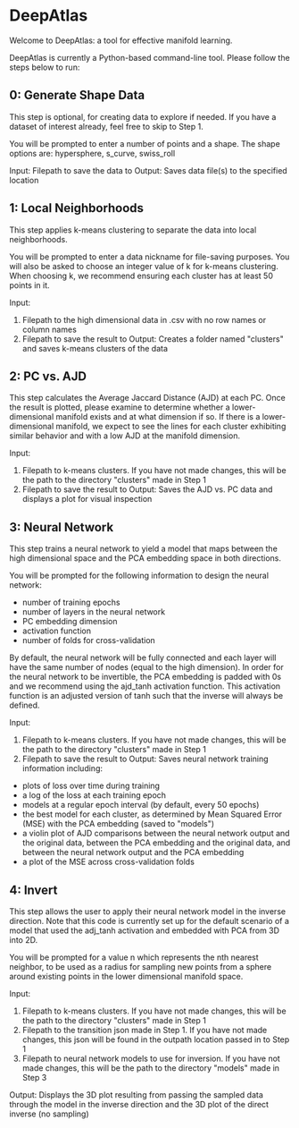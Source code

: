 # DeepAtlas

Welcome to DeepAtlas: a tool for effective manifold learning.

DeepAtlas is currently a Python-based command-line tool. Please follow the steps below to run:

## 0: Generate Shape Data

This step is optional, for creating data to explore if needed. If you have a dataset of interest already, feel free to skip to Step 1.

You will be prompted to enter a number of points and a shape. The shape options are: hypersphere, s_curve, swiss_roll

Input: Filepath to save the data to
Output: Saves data file(s) to the specified location

## 1: Local Neighborhoods

This step applies k-means clustering to separate the data into local neighborhoods.

You will be prompted to enter a data nickname for file-saving purposes. You will also be asked to choose an integer value of k for k-means clustering. When choosing k, we recommend ensuring each cluster has at least 50 points in it.

Input:
1. Filepath to the high dimensional data in .csv with no row names or column names
2. Filepath to save the result to
Output: Creates a folder named "clusters" and saves k-means clusters of the data

## 2: PC vs. AJD

This step calculates the Average Jaccard Distance (AJD) at each PC. Once the result is plotted, please examine to determine whether a lower-dimensional manifold exists and at what dimension if so. If there is a lower-dimensional manifold, we expect to see the lines for each cluster exhibiting similar behavior and with a low AJD at the manifold dimension.

Input:
1. Filepath to k-means clusters. If you have not made changes, this will be the path to the directory "clusters" made in Step 1
2. Filepath to save the result to
Output: Saves the AJD vs. PC data and displays a plot for visual inspection

## 3: Neural Network

This step trains a neural network to yield a model that maps between the high dimensional space and the PCA embedding space in both directions.

You will be prompted for the following information to design the neural network:
- number of training epochs
- number of layers in the neural network
- PC embedding dimension
- activation function
- number of folds for cross-validation

By default, the neural network will be fully connected and each layer will have the same number of nodes (equal to the high dimension). In order for the neural network to be invertible, the PCA embedding is padded with 0s and we recommend using the ajd_tanh activation function. This activation function is an adjusted version of tanh such that the inverse will always be defined.

Input:
1. Filepath to k-means clusters. If you have not made changes, this will be the path to the directory "clusters" made in Step 1
2. Filepath to save the result to
Output: Saves neural network training information including:
- plots of loss over time during training
- a log of the loss at each training epoch
- models at a regular epoch interval (by default, every 50 epochs)
- the best model for each cluster, as determined by Mean Squared Error (MSE) with the PCA embedding (saved to "models")
- a violin plot of AJD comparisons between the neural network output and the original data, between the PCA embedding and the original data, and between the neural network output and the PCA embedding
- a plot of the MSE across cross-validation folds

## 4: Invert

This step allows the user to apply their neural network model in the inverse direction. Note that this code is currently set up for the default scenario of a model that used the adj_tanh activation and embedded with PCA from 3D into 2D.

You will be prompted for a value n which represents the nth nearest neighbor, to be used as a radius for sampling new points from a sphere around existing points in the lower dimensional manifold space.

Input:
1. Filepath to k-means clusters. If you have not made changes, this will be the path to the directory "clusters" made in Step 1
2. Filepath to the transition json made in Step 1. If you have not made changes, this json will be found in the outpath location passed in to Step 1
3. Filepath to neural network models to use for inversion. If you have not made changes, this will be the path to the directory "models" made in Step 3

Output: Displays the 3D plot resulting from passing the sampled data through the model in the inverse direction and the 3D plot of the direct inverse (no sampling)